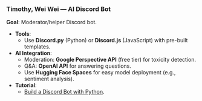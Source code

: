 ### **Timothy, Wei Wei — AI Discord Bot**

**Goal**: Moderator/helper Discord bot.

- **Tools**:
    - Use **Discord.py** (Python) or **Discord.js** (JavaScript) with pre-built templates.
- **AI Integration**:
    - Moderation: **Google Perspective API** (free tier) for toxicity detection.
    - Q&A: **OpenAI API** for answering questions.
    - Use **Hugging Face Spaces** for easy model deployment (e.g., sentiment analysis).
- **Tutorial**:
    - [Build a Discord Bot with Python](https://realpython.com/how-to-make-a-discord-bot-python/).
